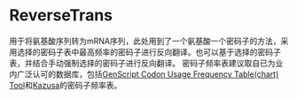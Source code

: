 ReverseTrans
==================
用于将氨基酸序列转为mRNA序列，此处用到了一个氨基酸一个密码子的方法，采用选择的密码子表中最高频率的密码子进行反向翻译。也可以基于选择的密码子表，并结合手动强制选择的密码子进行反向翻译。
密码子频率表建议取自已为业内广泛认可的数据库，包括[GenScript Codon Usage Frequency Table(chart) Tool](https://www.genscript.com/tools/codon-frequency-table)和[Kazusa](https://www.kazusa.or.jp/codon/)的密码子频率表。
